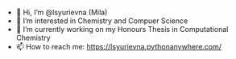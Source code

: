 - 👋 Hi, I’m @lsyurievna (Mila)
- 👀 I’m interested in Chemistry and Compuer Science
- 🌱 I’m currently working on my Honours Thesis in Computational Chemistry
- 📫 How to reach me: https://lsyurievna.pythonanywhere.com/

